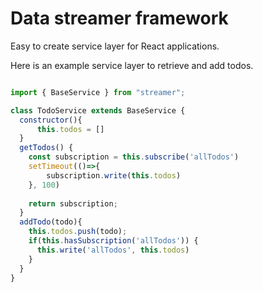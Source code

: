 # Data streamer framework

Easy to create service layer for React applications. 


Here is an example service layer to retrieve and add todos. 

```javascript

import { BaseService } from "streamer";

class TodoService extends BaseService {
  constructor(){
      this.todos = []
  }
  getTodos() {
    const subscription = this.subscribe('allTodos')
    setTimeout(()=>{
        subscription.write(this.todos)
    }, 100)
 
    return subscription;
  }
  addTodo(todo){
    this.todos.push(todo);
    if(this.hasSubscription('allTodos')) {
      this.write('allTodos', this.todos)
    }
  }
}

```

